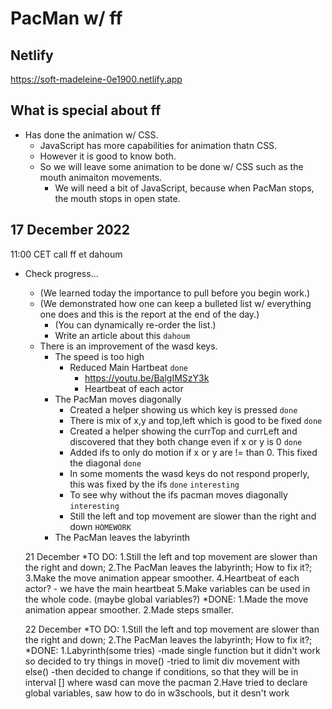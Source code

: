 # PacMan w/ ff

## Netlify

https://soft-madeleine-0e1900.netlify.app

## What is special about ff

* Has done the animation w/ CSS.
  * JavaScript has more capabilities for animation thatn CSS.
  * However it is good to know both.
  * So we will leave some animation to be done w/ CSS such as the mouth animaiton movements.
    * We will need a bit of JavaScript, because when PacMan stops, the mouth stops in open state.

## 17 December 2022

11:00 CET call ff et dahoum

* Check progress...
  * (We learned today the importance to pull before you begin work.)
  * (We demonstrated how one can keep a bulleted list w/ everything one does and this is the report at the end of the day.)
    * (You can dynamically re-order the list.)
    * Write an article about this `dahoum`
  * There is an improvement of the wasd keys.
    * The speed is too high
      * Reduced Main Hartbeat `done`
        * https://youtu.be/BalgIMSzY3k
        * Heartbeat of each actor
    * The PacMan moves diagonally
      * Created a helper showing us which key is pressed `done`
      * There is mix of x,y and top,left which is good to be fixed `done`
      * Created a helper showing the currTop and currLeft and discovered that they both change even if x or y is 0 `done`
      * Added ifs to only do motion if x or y are != than 0. This fixed the diagonal `done`
      * In some moments the wasd keys do not respond properly, this was fixed by the ifs `done` `interesting`
      * To see why without the ifs pacman moves diagonally `interesting`
      * Still the left and top movement are slower than the right and down `HOMEWORK`
    * The PacMan leaves the labyrinth

  21 December
  *TO DO:
  1.Still the left and top movement are slower than the right and down;
  2.The PacMan leaves the labyrinth; How to fix it?;
  3.Make the move animation appear smoother.
  4.Heartbeat of each actor? - we have the main heartbeat
  5.Make variables can be used in the whole code. (maybe global variables?)
  *DONE:
  1.Made the move animation appear smoother.
  2.Made steps smaller.

  22 December
  *TO DO:
    1.Still the left and top movement are slower than the right and down;
    2.The PacMan leaves the labyrinth; How to fix it?;
  *DONE:
  1.Labyrinth(some tries)
  -made single function but it didn't work so decided to try things in move()
  -tried to limit div movement with else()
  -then decided to change if conditions, so that they will be in interval [] where wasd can move the pacman
  2.Have tried to declare global variables, saw how to do in w3schools, but it desn't work